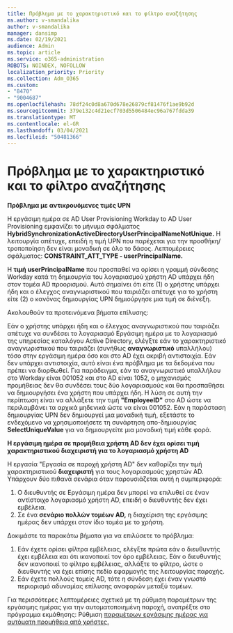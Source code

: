 ```yaml
---
title: Πρόβλημα με το χαρακτηριστικό και το φίλτρο αναζήτησης
ms.author: v-smandalika
author: v-smandalika
manager: dansimp
ms.date: 02/19/2021
audience: Admin
ms.topic: article
ms.service: o365-administration
ROBOTS: NOINDEX, NOFOLLOW
localization_priority: Priority
ms.collection: Adm_O365
ms.custom:
- "8470"
- "9004687"
ms.openlocfilehash: 78df24c0d8a670d678e26879cf81476f1ae9b92d
ms.sourcegitcommit: 379e132c4d21ecf703d5506484ec96a767fdda39
ms.translationtype: MT
ms.contentlocale: el-GR
ms.lasthandoff: 03/04/2021
ms.locfileid: "50481366"
---
```

# <a name="problem-with-attribute-and-scoping-filter"></a>Πρόβλημα με το χαρακτηριστικό και το φίλτρο αναζήτησης

**Πρόβλημα με αντικρουόμενες τιμές UPN**

Η εργάσιμη ημέρα σε AD User Provisioning Workday to AD User Provisioning εμφανίζει το μήνυμα σφάλματος **HybridSynchronizationActiveDirectoryUserPrincipalNameNotUnique.** Η λειτουργία απέτυχε, επειδή η τιμή UPN που παρέχεται για την προσθήκη/τροποποίηση δεν είναι μοναδική σε όλο το δάσος. Λεπτομέρειες σφάλματος: **CONSTRAINT_ATT_TYPE - userPrincipalName.**

Η **τιμή userPrincipalName** που προσπαθεί να ορίσει η γραμμή σύνδεσης Workday κατά τη δημιουργία του λογαριασμού χρήστη AD υπάρχει ήδη στον τομέα AD προορισμού. Αυτό σημαίνει ότι είτε (1) ο χρήστης υπάρχει ήδη και ο έλεγχος αναγνωριστικού που ταιριάζει απέτυχε για το χρήστη είτε (2) ο κανόνας δημιουργίας UPN δημιούργησε μια τιμή σε διένεξη.

Ακολουθούν τα προτεινόμενα βήματα επίλυσης:

Εάν ο χρήστης υπάρχει ήδη και ο έλεγχος αναγνωριστικού που ταιριάζει απέτυχε να συνδέσει το λογαριασμό Εργάσιμη ημέρα με το λογαριασμό της υπηρεσίας καταλόγου Active Directory, ελέγξτε εάν το χαρακτηριστικό αναγνωριστικού που ταιριάζει (συνήθως **αναγνωριστικό** υπαλλήλου) τόσο στην εργάσιμη ημέρα όσο και στο AD έχει ακριβή αντιστοιχία. Εάν δεν υπάρχει αντιστοιχία, αυτό είναι ένα πρόβλημα με τα δεδομένα που πρέπει να διορθωθεί. Για παράδειγμα, εάν το αναγνωριστικό υπαλλήλου στο Workday είναι 001052 και στο AD είναι 1052, ο μηχανισμός προμήθειας δεν θα συνδέσει τους δύο λογαριασμούς και θα προσπαθήσει να δημιουργήσει ένα χρήστη που υπάρχει ήδη. Η λύση σε αυτή την περίπτωση είναι να αλλάξετε την τιμή **"EmployeeID"** στο AD ώστε να περιλαμβάνει τα αρχικά μηδενικά ώστε να είναι 001052.
Εάν η παράσταση δημιουργίας UPN δεν δημιουργεί μια μοναδική τιμή, εξετάστε το ενδεχόμενο να χρησιμοποιήσετε τη συνάρτηση απο-δημιουργίας **SelectUniqueValue** για να δημιουργείτε μια μοναδική τιμή κάθε φορά.

**Η εργάσιμη ημέρα σε προμήθεια χρήστη AD δεν έχει ορίσει τιμή χαρακτηριστικού διαχειριστή για το λογαριασμό χρήστη AD**

Η εργασία "Εργασία σε παροχή χρήστη AD" δεν καθορίζει την τιμή χαρακτηριστικού **διαχειριστή** για τους λογαριασμούς χρηστών AD. Υπάρχουν δύο πιθανά σενάρια όταν παρουσιάζεται αυτή η συμπεριφορά:

1. Ο διευθυντής σε Εργάσιμη ημέρα δεν μπορεί να επιλυθεί σε έναν αντίστοιχο λογαριασμό χρήστη AD, επειδή ο διευθυντής δεν έχει εμβέλεια.
2. Σε ένα **σενάριο πολλών τομέων AD,** η διαχείριση της εργάσιμης ημέρας δεν υπάρχει στον ίδιο τομέα με το χρήστη.

Δοκιμάστε τα παρακάτω βήματα για να επιλύσετε το πρόβλημα:

1. Εάν έχετε ορίσει φίλτρα εμβέλειας, ελέγξτε πρώτα εάν ο διευθυντής έχει εμβέλεια και ότι ικανοποιεί τον όρο εμβέλειας. Εάν ο διευθυντής δεν ικανοποιεί το φίλτρο εμβέλειας, αλλάξτε το φίλτρο, ώστε ο διευθυντής να έχει επίσης πεδίο εφαρμογής της λειτουργίας παροχής.
2. Εάν έχετε πολλούς τομείς AD, τότε η σύνδεση έχει έναν γνωστό περιορισμό αδυναμίας επίλυσης αναφορών μεταξύ τομέων.

Για περισσότερες λεπτομέρειες σχετικά με τη ρύθμιση παραμέτρων της εργάσιμης ημέρας για την αυτοματοποιημένη παροχή, ανατρέξτε στο πρόγραμμα εκμάθησης: Ρύθμιση [παραμέτρων εργάσιμης ημέρας για αυτόματη προμήθεια από χρήστες.](https://docs.microsoft.com/azure/active-directory/saas-apps/workday-inbound-tutorial)













